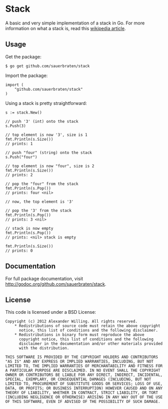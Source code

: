 # Stack

A basic and very simple implementation of a stack in Go. For more information on what a stack is, read this [wikipedia article](https://en.wikipedia.org/wiki/Stack_\(abstract_data_type\)#Software_stacks).

## Usage

Get the package:

	$ go get github.com/sauerbraten/stack

Import the package:

	import (
		"github.com/sauerbraten/stack"
	)

Using a stack is pretty straightforward:

	s := stack.New()

	// push '3' (int) onto the stack
	s.Push(3)

	// top element is now '3', size is 1
	fmt.Println(s.Size())
	// prints: 1

	// push "four" (string) onto the stack
	s.Push("four")

	// top element is now "four", size is 2
	fmt.Println(s.Size())
	// prints: 2

	// pop the "four" from the stack
	fmt.Println(s.Pop())
	// prints: four <nil>

	// now, the top element is '3'

	// pop the '3' from the stack
	fmt.Println(s.Pop())
	// prints: 3 <nil>

	// stack is now empty
	fmt.Println(s.Pop())
	// prints: <nil> stack is empty

	fmt.Println(s.Size())
	// prints: 0

## Documentation

For full package documentation, visit http://godoc.org/github.com/sauerbraten/stack.

## License

This code is licensed under a BSD License:

	Copyright (c) 2012 Alexander Willing. All rights reserved.
		* Redistributions of source code must retain the above copyright
		  notice, this list of conditions and the following disclaimer.
		* Redistributions in binary form must reproduce the above
		  copyright notice, this list of conditions and the following
		  disclaimer in the documentation and/or other materials provided
		  with the distribution.

	THIS SOFTWARE IS PROVIDED BY THE COPYRIGHT HOLDERS AND CONTRIBUTORS
	"AS IS" AND ANY EXPRESS OR IMPLIED WARRANTIES, INCLUDING, BUT NOT
	LIMITED TO, THE IMPLIED WARRANTIES OF MERCHANTABILITY AND FITNESS FOR
	A PARTICULAR PURPOSE ARE DISCLAIMED. IN NO EVENT SHALL THE COPYRIGHT
	OWNER OR CONTRIBUTORS BE LIABLE FOR ANY DIRECT, INDIRECT, INCIDENTAL,
	SPECIAL, EXEMPLARY, OR CONSEQUENTIAL DAMAGES (INCLUDING, BUT NOT
	LIMITED TO, PROCUREMENT OF SUBSTITUTE GOODS OR SERVICES; LOSS OF USE,
	DATA, OR PROFITS; OR BUSINESS INTERRUPTION) HOWEVER CAUSED AND ON ANY
	THEORY OF LIABILITY, WHETHER IN CONTRACT, STRICT LIABILITY, OR TORT
	(INCLUDING NEGLIGENCE OR OTHERWISE) ARISING IN ANY WAY OUT OF THE USE
	OF THIS SOFTWARE, EVEN IF ADVISED OF THE POSSIBILITY OF SUCH DAMAGE.

